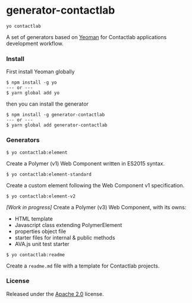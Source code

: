 # generator-contactlab
```yo contactlab```

A set of generators based on [Yeoman](http://yeoman.io/) for Contactlab applications development workflow.

### Install
First install Yeoman globally

```
$ npm install -g yo
--- or ---
$ yarn global add yo
```

then you can install the generator

```
$ npm install -g generator-contactlab
--- or ---
$ yarn global add generator-contactlab
```

### Generators
```
$ yo contactlab:element
```
Create a Polymer (v1) Web Component written in ES2015 syntax.

```
$ yo contactlab:element-standard
```
Create a custom element following the Web Component v1 specification.


```
$ yo contactlab:element-v2
```
*[Work in progress]* Create a Polymer (v3) Web Component, with its owns:

- HTML template
- Javascript class extending PolymerElement
- properties object file
- starter files for internal & public methods
- AVA.js unit test starter

```
$ yo contactlab:readme
```
Create a ```readme.md``` file with a template for Contactlab projects.

<!--```
$ yo contactlab:application
```
Create the default folder structure for a Contactlab web app project, it will ask for:
- application name
- Bugsnag API key
- if you want to build a prototype

for more details about this generator check the related section.

### Difference between prototype and application

If you choose to create a **prototype** project, the authentication component will be ignored and the client-side routing will be handled by ```app-route``` instead of ```router5```.

### Application generator details
Folder structure:

```
| application
|- src
|-- components
|-- modules
|-- assets
|--- css
|--- img
|--- fonts
|- deploy-utils
|- sh-utils
```

Packages included:
- Redux
- Polymer (NPM wrapper) and polymer-redux
- Polyfills for Fetch API and Promises
- Contactsnag
- Kubozer
- Saray
- Polyfills for Fetch API and Promises-->


### License
Released under the [Apache 2.0](LICENSE) license.